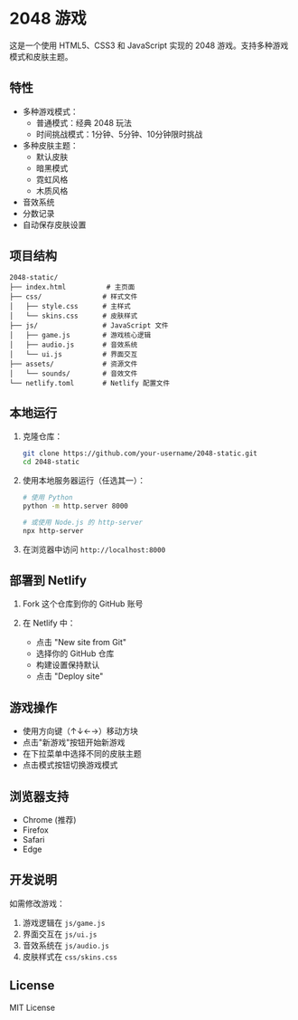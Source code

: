 # 2048 游戏

这是一个使用 HTML5、CSS3 和 JavaScript 实现的 2048 游戏。支持多种游戏模式和皮肤主题。

## 特性

- 多种游戏模式：
  - 普通模式：经典 2048 玩法
  - 时间挑战模式：1分钟、5分钟、10分钟限时挑战
- 多种皮肤主题：
  - 默认皮肤
  - 暗黑模式
  - 霓虹风格
  - 木质风格
- 音效系统
- 分数记录
- 自动保存皮肤设置

## 项目结构

```
2048-static/
├── index.html          # 主页面
├── css/               # 样式文件
│   ├── style.css      # 主样式
│   └── skins.css      # 皮肤样式
├── js/                # JavaScript 文件
│   ├── game.js        # 游戏核心逻辑
│   ├── audio.js       # 音效系统
│   └── ui.js          # 界面交互
├── assets/            # 资源文件
│   └── sounds/        # 音效文件
└── netlify.toml       # Netlify 配置文件
```

## 本地运行

1. 克隆仓库：
   ```bash
   git clone https://github.com/your-username/2048-static.git
   cd 2048-static
   ```

2. 使用本地服务器运行（任选其一）：
   ```bash
   # 使用 Python
   python -m http.server 8000

   # 或使用 Node.js 的 http-server
   npx http-server
   ```

3. 在浏览器中访问 `http://localhost:8000`

## 部署到 Netlify

1. Fork 这个仓库到你的 GitHub 账号

2. 在 Netlify 中：
   - 点击 "New site from Git"
   - 选择你的 GitHub 仓库
   - 构建设置保持默认
   - 点击 "Deploy site"

## 游戏操作

- 使用方向键（↑↓←→）移动方块
- 点击"新游戏"按钮开始新游戏
- 在下拉菜单中选择不同的皮肤主题
- 点击模式按钮切换游戏模式

## 浏览器支持

- Chrome (推荐)
- Firefox
- Safari
- Edge

## 开发说明

如需修改游戏：

1. 游戏逻辑在 `js/game.js`
2. 界面交互在 `js/ui.js`
3. 音效系统在 `js/audio.js`
4. 皮肤样式在 `css/skins.css`

## License

MIT License 
